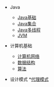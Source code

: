 
* Java

  * [Java基础](./docs/JAVA基础.md)
  * [Java集合](./docs/JAVA集合.md)
  * [Java多线程](./docs/b-3Java多线程.md)
  * [JVM](./docs/JVM.md)

* 计算机基础

  * [计算机网络](./docs/c-1计算机网络.md)
  * [数据结构](./docs/c-2数据结构.md)
  * [算法](./docs/c-3算法.md)
* 设计模式
  *[代理模式](./docs/b-1代理模式.md)

  

